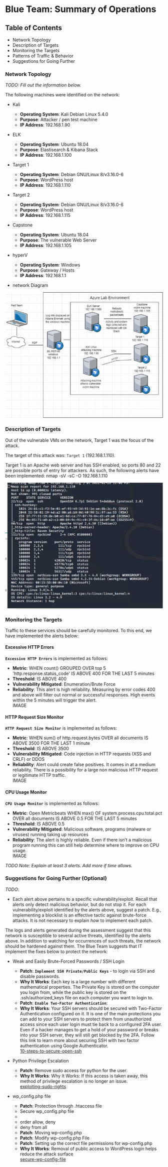 # Blue Team: Summary of Operations

## Table of Contents
- Network Topology
- Description of Targets
- Monitoring the Targets
- Patterns of Traffic & Behavior
- Suggestions for Going Further

### Network Topology
_TODO: Fill out the information below._

The following machines were identified on the network:
- Kali
  - **Operating System**: Kali Debian Linux 5.4.0
  - **Purpose**: Attacker / pen test machine
  - **IP Address**: 192.168.1.90
- ELK
  - **Operating System**: Ubuntu 18.04
  - **Purpose**: Elastisearch & Kibana Stack
  - **IP Address**: 192.168.1.100
- Target 1
  - **Operating System**: Debian GNU/Linux 8/v3.16.0-6
  - **Purpose**: WordPress host
  - **IP Address**: 192.168.1.110
- Target 2
  - **Operating System**: Debian GNU/Linux 8/v3.16.0-6
  - **Purpose**: WordPress host
  - **IP Address**: 192.168.1.115
- Capstone
  - **Operating System**: Ubuntu 18.04
  - **Purpose**: The vulnerable Web Server
  - **IP Address**: 192.168.1.105
- hyperV
  - **Operating System**: Windows
  - **Purpose**: Gateway / Hosts
  - **IP Address**: 192.168.1.1

- network Diagram
<img src="https://github.com/mhighbe-20/Cybersecurity_Final_Project/blob/main/Images/Final%20RedvsBlue.drawio.png?raw=true" style="height: 400px; width:600px;"/>

### Description of Targets
Out of the vulnerable VMs on the network, Target 1 was the focus of the attack.

The target of this attack was: `Target 1` (192.168.1.110).

Target 1 is an Apache web server and has SSH enabled, so ports 80 and 22 are possible ports of entry for attackers. As such, the following alerts have been implemented:
nmap -sV -sC -O 192.168.1.110

<img src="https://github.com/mhighbe-20/Cybersecurity_Final_Project/blob/main/Images/RedTeam/Target-1_nmap.png?raw=true" style="height: 400px; width:600px;"/>

### Monitoring the Targets

Traffic to these services should be carefully monitored. To this end, we have implemented the alerts below:

#### Excessive HTTP Errors

**`Excessive HTTP Errors`**  is implemented as follows:
  - **Metric**: WHEN count() GROUPED OVER top 5 'http.response.status_code' IS ABOVE 400 FOR THE LAST 5 minutes
  - **Threshold**: IS ABOVE 400
  - **Vulnerability Mitigated**: Enumeration/Brute Force
  - **Reliability**: This alert is high reliability. Measuring by error codes 400 and above will filter out normal or successful responses. High events within the 5 minutes will trigger the alert.   
  IMAGE

#### HTTP Request Size Monitor
**`HTTP Request Size Monitor`** is implemented as follows:
  - **Metric**: WHEN sum() of http.request.bytes OVER all documents IS ABOVE 3500 FOR THE LAST 1 minute
  - **Threshold**: IS ABOVE 3500
  - **Vulnerability Mitigated**: Code injection in HTTP requests (XSS and CRLF) or DDOS
  - **Reliability**: Alert could create false positives. It comes in at a medium reliability. There is a possibility for a large non malicious HTTP request or legitimate HTTP traffic.   
IMAGE

#### CPU Usage Monitor
**`CPU Usage Monitor`** is implemented as follows:
  - **Metric**: Open Metricbeats WHEN max() OF system.process.cpu.total.pct OVER all documents IS ABOVE 0.5 FOR THE LAST 5 minutes
  - **Threshold**: IS ABOVE 0.5
  - **Vulnerability Mitigated**: Malicious software, programs (malware or viruses) running taking up resources
  - **Reliability**: The alert is highly reliable. Even if there isn’t a malicious program running this can still help determine where to improve on CPU usage.   
  IMAGE

_TODO Note: Explain at least 3 alerts. Add more if time allows._

### Suggestions for Going Further (Optional)
_TODO_:
- Each alert above pertains to a specific vulnerability/exploit. Recall that alerts only detect malicious behavior, but do not stop it. For each vulnerability/exploit identified by the alerts above, suggest a patch. E.g., implementing a blocklist is an effective tactic against brute-force attacks. It is not necessary to explain _how_ to implement each patch.

The logs and alerts generated during the assessment suggest that this network is susceptible to several active threats, identified by the alerts above. In addition to watching for occurrences of such threats, the network should be hardened against them. The Blue Team suggests that IT implement the fixes below to protect the network:

- Weak and Easily Brute-Forced Passwords / SSH Login
  - **Patch**: **`Implement SSH Private/Public Keys`** - to login via SSH and disable passwords.
  - **Why It Works**: Each key is a large number with different mathematical properties. The Private Key is stored on the computer you login from, while the public key is stored on the .ssh/authorized_keys file on each computer you want to login to.
  - **Patch**:  **`Enable Two-Factor Authentication`**:
  - **Why It Works**: Your SSH servers should be secured with Two-Factor Authentication configured on it. It is one of the main protections you can add to your SSH servers to protect them from unauthorized access since each user login must tie back to a configured 2FA user. Even if a hacker manages to get a hold of your password or breaks into your SSH server, they will still get blocked by the 2FA. Follow this link to learn more about securing SSH with two factor authentication using Google Authenticator.   
  [10-steps-to-secure-open-ssh](https://blog.devolutions.net/2017/04/10-steps-to-secure-open-ssh/)


- Python Privilege Escalation
  - **Patch**: Remove sudo access for python for the user.
  - **Why It Works**: Why It Works: If this access is taken away, this method of privilege escalation is no longer an issue.   
 [exploiting-sudo-rights](https://www.hackingarticles.in/linux-privilege-escalation-using-exploiting-sudo-rights/)

- wp_config.php file
  - **Patch**: Protection through .htaccess file    
  *  Secure wp_config.php file    
  *  <files wp-config.php>
  *  order allow, deny    
  *  deny from all    

  - **Patch**: Moving wp-config.php
  - **Patch**: Modify wp-config.php File
  - **Patch**: Setting up the correct file permissions for wp-config.php
  - **Why It Works**: Removal of public access to WordPress login helps reduce the attack surface  
  [secure-wp-config-file](https://www.getastra.com/blog/911/secure-wp-config-file/)
